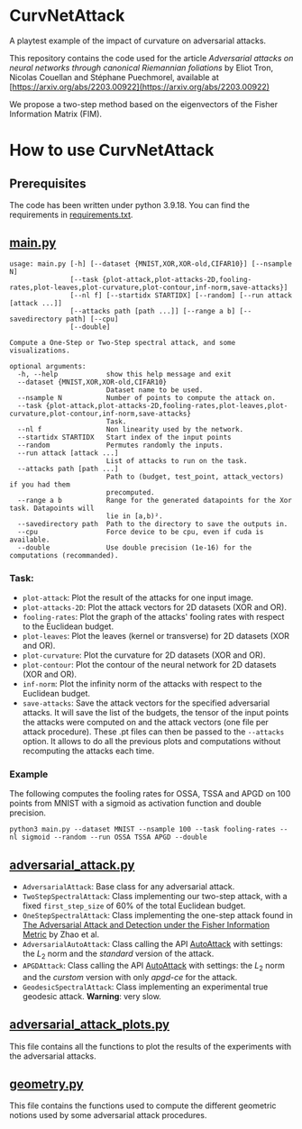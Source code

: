 # CurvNetAttack
A playtest example of the impact of curvature on adversarial attacks.

This repository contains the code used for the article *Adversarial attacks on neural networks through canonical Riemannian foliations* by Eliot Tron, Nicolas Couellan and Stéphane Puechmorel, available at [https://arxiv.org/abs/2203.00922](https://arxiv.org/abs/2203.00922)

We propose a two-step method based on the eigenvectors of the Fisher Information Matrix (FIM).

# How to use CurvNetAttack
## Prerequisites
The code has been written under python 3.9.18. You can find the requirements in [requirements.txt](./requirements.txt). 
## [main.py](./main.py)
```
usage: main.py [-h] [--dataset {MNIST,XOR,XOR-old,CIFAR10}] [--nsample N]
               [--task {plot-attack,plot-attacks-2D,fooling-rates,plot-leaves,plot-curvature,plot-contour,inf-norm,save-attacks}]
               [--nl f] [--startidx STARTIDX] [--random] [--run attack [attack ...]]
               [--attacks path [path ...]] [--range a b] [--savedirectory path] [--cpu]
               [--double]

Compute a One-Step or Two-Step spectral attack, and some visualizations.

optional arguments:
  -h, --help            show this help message and exit
  --dataset {MNIST,XOR,XOR-old,CIFAR10}
                        Dataset name to be used.
  --nsample N           Number of points to compute the attack on.
  --task {plot-attack,plot-attacks-2D,fooling-rates,plot-leaves,plot-curvature,plot-contour,inf-norm,save-attacks}
                        Task.
  --nl f                Non linearity used by the network.
  --startidx STARTIDX   Start index of the input points
  --random              Permutes randomly the inputs.
  --run attack [attack ...]
                        List of attacks to run on the task.
  --attacks path [path ...]
                        Path to (budget, test_point, attack_vectors) if you had them
                        precomputed.
  --range a b           Range for the generated datapoints for the Xor task. Datapoints will
                        lie in [a,b)².
  --savedirectory path  Path to the directory to save the outputs in.
  --cpu                 Force device to be cpu, even if cuda is available.
  --double              Use double precision (1e-16) for the computations (recommanded).
```

### Task:
- `plot-attack`: Plot the result of the attacks for one input image. 
- `plot-attacks-2D`: Plot the attack vectors for 2D datasets (XOR and OR).
- `fooling-rates`: Plot the graph of the attacks' fooling rates with respect to the Euclidean budget.
- `plot-leaves`: Plot the leaves (kernel or transverse) for 2D datasets (XOR and OR).
- `plot-curvature`: Plot the curvature for 2D datasets (XOR and OR).
- `plot-contour`: Plot the contour of the neural network for 2D datasets (XOR and OR).
- `inf-norm`: Plot the infinity norm of the attacks with respect to the Euclidean budget.
- `save-attacks`: Save the attack vectors for the specified adversarial attacks. It will save the list of the budgets, the tensor of the input points the attacks were computed on and the attack vectors (one file per attack procedure). These .pt files can then be passed to the `--attacks` option. It allows to do all the previous plots and computations without recomputing the attacks each time.

### Example
The following computes the fooling rates for OSSA, TSSA and APGD on 100 points from MNIST with a sigmoid as activation function and double precision.
```
python3 main.py --dataset MNIST --nsample 100 --task fooling-rates --nl sigmoid --random --run OSSA TSSA APGD --double
```

## [adversarial_attack.py](./adversarial_attack.py)
- `AdversarialAttack`: Base class for any adversarial attack.
- `TwoStepSpectralAttack`: Class implementing our two-step attack, with a fixed `first_step_size` of 60% of the total Euclidean budget.
- `OneStepSpectralAttack`: Class implementing the one-step attack found in [The Adversarial Attack and Detection under the Fisher Information Metric](https://arxiv.org/abs/1810.03806) by Zhao et al. 
- `AdversarialAutoAttack`: Class calling the API [AutoAttack](https://github.com/fra31/auto-attack) with settings: the $L_2$ norm and the *standard* version of the attack.
- `APGDAttack`: Class calling the API [AutoAttack](https://github.com/fra31/auto-attack) with settings: the $L_2$ norm and the *curstom* version with only *apgd-ce* for the attack.
- `GeodesicSpectralAttack`: Class implementing an experimental true geodesic attack. **Warning**: very slow.

## [adversarial_attack_plots.py](./adversarial_attack_plots.py)
This file contains all the functions to plot the results of the experiments with the adversarial attacks.

## [geometry.py](./geometry.py)
This file contains the functions used to compute the different geometric notions used by some adversarial attack procedures.

